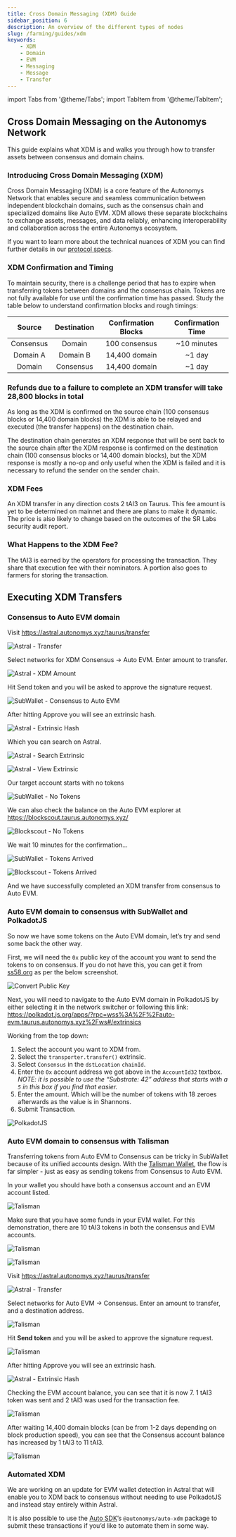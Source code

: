 ```yaml
---
title: Cross Domain Messaging (XDM) Guide
sidebar_position: 6
description: An overview of the different types of nodes
slug: /farming/guides/xdm
keywords:
    - XDM
    - Domain
    - EVM
    - Messaging
    - Message
    - Transfer
---
```


import Tabs from '@theme/Tabs';
import TabItem from '@theme/TabItem';

## **Cross Domain Messaging on the Autonomys Network**

This guide explains what XDM is and walks you through how to transfer assets between consensus and domain chains.

### Introducing Cross Domain Messaging (XDM)

Cross Domain Messaging (XDM) is a core feature of the Autonomys Network that enables secure and seamless communication between independent blockchain domains, such as the consensus chain and specialized domains like Auto EVM. XDM allows these separate blockchains to exchange assets, messages, and data reliably, enhancing interoperability and collaboration across the entire Autonomys ecosystem.

If you want to learn more about the technical nuances of XDM you can find further details in our [protocol specs](https://www.notion.so/Messaging-Specification-XDM-v2-6e8b9d3bb2c94e289d70f9e0474b9f9b?pvs=21).


### XDM Confirmation and Timing

To maintain security, there is a challenge period that has to expire when transferring tokens between domains and the consensus chain. Tokens are not fully available for use until the confirmation time has passed. Study the table below to understand confirmation blocks and rough timings:

| Source | Destination | Confirmation Blocks | Confirmation Time |
|:-:|:-:|:-:|:-:|
| Consensus | Domain | 100 consensus | ~10 minutes |
| Domain A | Domain B | 14,400 domain | ~1 day |
| Domain | Consensus | 14,400 domain | ~1 day |

### Refunds due to a failure to complete an XDM transfer will take 28,800 blocks in total

As long as the XDM is confirmed on the source chain (100 consensus blocks or 14,400 domain blocks) the XDM is able to be relayed and executed (the transfer happens) on the destination chain.

The destination chain generates an XDM response that will be sent back to the source chain after the XDM response is confirmed on the destination chain (100 consensus blocks or 14,400 domain blocks), but the XDM response is mostly a no-op and only useful when the XDM is failed and it is necessary to refund the sender on the sender chain.

### XDM Fees

An XDM transfer in any direction costs 2 tAI3 on Taurus. This fee amount is yet to be determined on mainnet and there are plans to make it dynamic. The price is also likely to change based on the outcomes of the SR Labs security audit report.

### What Happens to the XDM Fee?

The tAI3 is earned by the operators for processing the transaction. They share that execution fee with their nominators. A portion also goes to farmers for storing the transaction.

## Executing XDM Transfers

### Consensus to Auto EVM domain

Visit https://astral.autonomys.xyz/taurus/transfer

![Astral - Transfer](/img/doc-imgs/additional-guides/XDM-1.png)

Select networks for XDM Consensus → Auto EVM. Enter amount to transfer.

![Astral - XDM Amount](/img/doc-imgs/additional-guides/XDM-2.png)

Hit Send token and you will be asked to approve the signature request.

![SubWallet - Consensus to Auto EVM](/img/doc-imgs/additional-guides/XDM-3.png)

After hitting Approve you will see an extrinsic hash.

![Astral - Extrinsic Hash](/img/doc-imgs/additional-guides/XDM-4.png)

Which you can search on Astral.

![Astral - Search Extrinsic](/img/doc-imgs/additional-guides/XDM-5.png)

![Astral - View Extrinsic](/img/doc-imgs/additional-guides/XDM-6.png)

Our target account starts with no tokens

![SubWallet - No Tokens](/img/doc-imgs/additional-guides/XDM-7.png)

We can also check the balance on the Auto EVM explorer at https://blockscout.taurus.autonomys.xyz/

![Blockscout - No Tokens](/img/doc-imgs/additional-guides/XDM-8.png)

We wait 10 minutes for the confirmation…

![SubWallet - Tokens Arrived](/img/doc-imgs/additional-guides/XDM-9.png)

![Blockscout - Tokens Arrived](/img/doc-imgs/additional-guides/XDM-10.png)

And we have successfully completed an XDM transfer from consensus to Auto EVM.

### Auto EVM domain to consensus with SubWallet and PolkadotJS

So now we have some tokens on the Auto EVM domain, let’s try and send some back the other way.

First, we will need the `0x` public key of the account you want to send the tokens to on consensus. If you do not have this, you can get it from [ss58.org](http://ss58.org) as per the below screenshot.

![Convert Public Key](/img/doc-imgs/additional-guides/XDM-11.png)

Next, you will need to navigate to the Auto EVM domain in PolkadotJS by either selecting it in the network switcher or following this link: https://polkadot.js.org/apps/?rpc=wss%3A%2F%2Fauto-evm.taurus.autonomys.xyz%2Fws#/extrinsics

Working from the top down:

1. Select the account you want to XDM from.
2. Select the `transporter.transfer()` extrinsic.
3. Select `Consensus` in the `dstLocation` `chainId`.
4. Enter the `0x` account address we got above in the `AccountId32` textbox. *NOTE: it is possible to use the “Substrate: 42” address that starts with a `5` in this box if you find that easier.*
5. Enter the amount. Which will be the number of tokens with 18 zeroes afterwards as the value is in Shannons.
6. Submit Transaction.

![PolkadotJS](/img/doc-imgs/additional-guides/XDM-12.png)

### Auto EVM domain to consensus with Talisman

Transferring tokens from Auto EVM to Consensus can be tricky in SubWallet because of its unified accounts design. With the [Talisman Wallet](/wallets/talisman), the flow is far simpler - just as easy as sending tokens from Consensus to Auto EVM.

In your wallet you should have both a consensus account and an EVM account listed.

![Talisman](/img/doc-imgs/additional-guides/XDM-13.png)

Make sure that you have some funds in your EVM wallet. For this demonstration, there are 10 tAI3 tokens in both the consensus and EVM accounts.

![Talisman](/img/doc-imgs/additional-guides/XDM-14.png)

![Talisman](/img/doc-imgs/additional-guides/XDM-15.png)

Visit https://astral.autonomys.xyz/taurus/transfer

![Astral - Transfer](/img/doc-imgs/additional-guides/XDM-1.png)

Select networks for Auto EVM → Consensus. Enter an amount to transfer, and a destination address.

![Talisman](/img/doc-imgs/additional-guides/XDM-17.png)

Hit **Send token** and you will be asked to approve the signature request.

![Talisman](/img/doc-imgs/additional-guides/XDM-18.png)

After hitting Approve you will see an extrinsic hash.

![Astral - Extrinsic Hash](/img/doc-imgs/additional-guides/XDM-4.png)

Checking the EVM account balance, you can see that it is now 7. 1 tAI3 token was sent and 2 tAI3 was used for the transaction fee.

![Talisman](/img/doc-imgs/additional-guides/XDM-19.png)

After waiting 14,400 domain blocks (can be from 1-2 days depending on block production speed), you can see that the Consensus account balance has increased by 1 tAI3 to 11 tAI3.

![Talisman](/img/doc-imgs/additional-guides/XDM-20.png)

### Automated XDM

We are working on an update for EVM wallet detection in Astral that will enable you to XDM back to consensus without needing to use PolkadotJS and instead stay entirely within Astral.

It is also possible to use the [Auto SDK](https://develop.autonomys.xyz/sdk/auto-xdm)’s `@autonomys/auto-xdm` package to submit these transactions if you’d like to automate them in some way.
